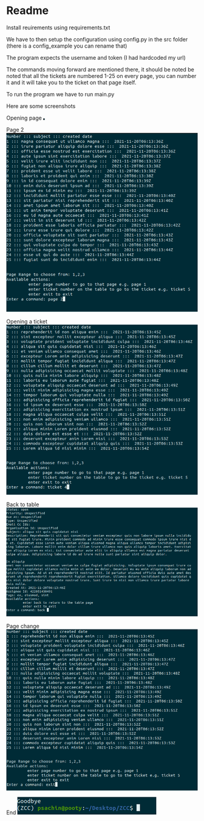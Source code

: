 # Readme

Install reuirements using requirements.txt

We have to then setup the configuration using config.py in the src folder (there is a config_example you can rename that)

The program expects the username and token (I had hardcoded my url)

The commands moving forward are mentioned there, it should be noted be noted that all the tickets are numbered 1-25 on every page,
you can number it and it will take you to the ticket on that page itself.

To run the program we have to run main.py

Here are some screenshots

Opening page
![start](https://github.com/raspuchin/Zendesk-Coding-Challenge/blob/master/images/1.png?raw=true)

Page 2
![page 2](https://github.com/raspuchin/Zendesk-Coding-Challenge/blob/master/images/2.png?raw=true)

Opening a ticket
![ticket](https://github.com/raspuchin/Zendesk-Coding-Challenge/blob/master/images/3.png?raw=true)

Back to table
![back](https://github.com/raspuchin/Zendesk-Coding-Challenge/blob/master/images/4.png?raw=true)

Page change
![page change](https://github.com/raspuchin/Zendesk-Coding-Challenge/blob/master/images/5.png?raw=true)

End
![end](https://github.com/raspuchin/Zendesk-Coding-Challenge/blob/master/images/6.png?raw=true)